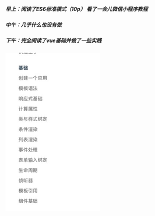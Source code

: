 ##### 早上：阅读了ES6标准模式（10p） 看了一会儿微信小程序教程
##### 中午：几乎什么也没有做
##### 下午：完全阅读了vue基础并做了一些实践    
 ![image](./1.png) 